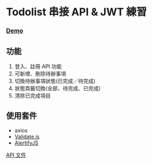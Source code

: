 # Todolist 串接 API & JWT 練習

### [Demo](https://woowooyong.github.io/Todolist-JWT-with-5xAPI/)

## 功能

1. 登入、註冊 API 功能
2. 可新增、刪除待辦事項
3. 切換待辦事項狀態(已完成／待完成)
4. 狀態頁籤切換(全部、待完成、已完成)
5. 清除已完成項目

## 使用套件

- axios
- [Validate.js](https://validatejs.org/#validate-js)
- [AlertifyJS](https://alertifyjs.com/)

[API 文件](https://todoo.5xcamp.us/api-docs/index.html)
